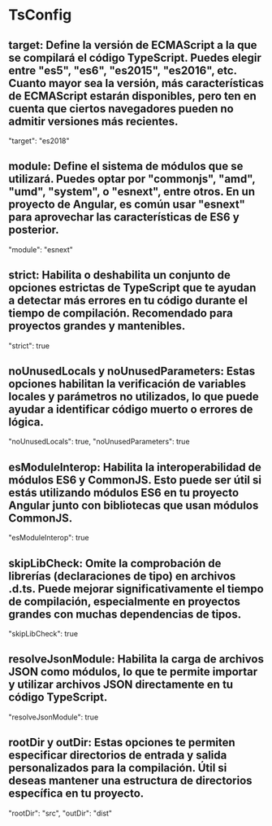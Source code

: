 # TsConfig

## target: Define la versión de ECMAScript a la que se compilará el código TypeScript. Puedes elegir entre "es5", "es6", "es2015", "es2016", etc. Cuanto mayor sea la versión, más características de ECMAScript estarán disponibles, pero ten en cuenta que ciertos navegadores pueden no admitir versiones más recientes.
"target": "es2018"

## module: Define el sistema de módulos que se utilizará. Puedes optar por "commonjs", "amd", "umd", "system", o "esnext", entre otros. En un proyecto de Angular, es común usar "esnext" para aprovechar las características de ES6 y posterior.
"module": "esnext"

## strict: Habilita o deshabilita un conjunto de opciones estrictas de TypeScript que te ayudan a detectar más errores en tu código durante el tiempo de compilación. Recomendado para proyectos grandes y mantenibles.

"strict": true

## noUnusedLocals y noUnusedParameters: Estas opciones habilitan la verificación de variables locales y parámetros no utilizados, lo que puede ayudar a identificar código muerto o errores de lógica.

"noUnusedLocals": true,
"noUnusedParameters": true

## esModuleInterop: Habilita la interoperabilidad de módulos ES6 y CommonJS. Esto puede ser útil si estás utilizando módulos ES6 en tu proyecto Angular junto con bibliotecas que usan módulos CommonJS.

"esModuleInterop": true

## skipLibCheck: Omite la comprobación de librerías (declaraciones de tipo) en archivos .d.ts. Puede mejorar significativamente el tiempo de compilación, especialmente en proyectos grandes con muchas dependencias de tipos.

"skipLibCheck": true

## resolveJsonModule: Habilita la carga de archivos JSON como módulos, lo que te permite importar y utilizar archivos JSON directamente en tu código TypeScript.
 
"resolveJsonModule": true

## rootDir y outDir: Estas opciones te permiten especificar directorios de entrada y salida personalizados para la compilación. Útil si deseas mantener una estructura de directorios específica en tu proyecto.
 
"rootDir": "src",
"outDir": "dist"
